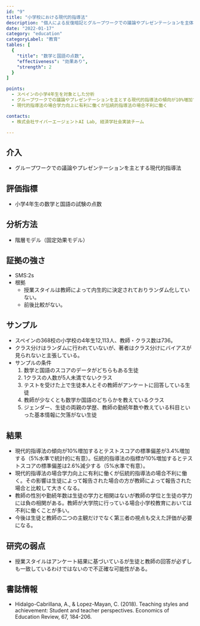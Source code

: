 ```yaml
---
id: "9"
title: "小学校における現代的指導法"
description: "個人による反復暗記とグループワークでの議論やプレゼンテーションを主体とする講義スタイルが成績に及ぼす効果"
date: "2022-01-17"
category: "education"
categoryLabel: "教育"
tables: [
  {
    "title": "数学と国語の点数",
    "effectiveness": "効果あり",
    "strength": 2
  }
]

points:
  - スペインの小学4年生を対象とした分析
  - グループワークでの議論やプレゼンテーションを主とする現代的指導法の傾向が10%増加すると標準偏差が3.4%増加する。暗記主体の伝統的指導法の傾向が10%増加すると標準偏差は2.6%減少する。
  - 現代的指導法の場合学力向上に有利に働くが伝統的指導法の場合不利に働く

contacts:
  - 株式会社サイバーエージェントAI Lab, 経済学社会実装チーム

---
```


## 介入
- グループワークでの議論やプレゼンテーションを主とする現代的指導法

## 評価指標
- 小学4年生の数学と国語の試験の点数

## 分析方法
- 階層モデル（固定効果モデル）

## 証拠の強さ
- SMS:2s
- 根拠
  - 授業スタイルは教師によって内生的に決定されておりランダム化していない。
  - 前後比較がない。

## サンプル
- スペインの368校の小学校の4年生12,113人、教師・クラス数は736。
- クラス分けはランダムに行われていないが、著者はクラス分けにバイアスが見られないと主張している。    
- サンプルの条件
    1. 数学と国語のスコアのデータがどちらもある生徒
    2. 1クラスの人数が5人未満でないクラス
    3. テストを受けた上で生徒本人とその教師がアンケートに回答している生徒
    4. 教師が少なくとも数学か国語のどちらかを教えているクラス
    5. ジェンダー、生徒の両親の学歴、教師の勤続年数や教えている科目といった基本情報に欠落がない生徒

## 結果
- 現代的指導法の傾向が10%増加するとテストスコアの標準偏差が3.4%増加する（5%水準で統計的に有意）。伝統的指導法の指標が10%増加するとテストスコアの標準偏差は2.6%減少する（5%水準で有意）。
- 現代的指導法の場合学力向上に有利に働くが伝統的指導法の場合不利に働く。その影響は生徒によって報告された場合の方が教師によって報告された場合と比較して大きくなる。
- 教師の性別や勤続年数は生徒の学力と相関はないが教師の学位と生徒の学力には負の相関がある。教師が大学院に行っている場合小学校教育においては不利に働くことが多い。
- 今後は生徒と教師の二つの主観だけでなく第三者の視点も交えた評価が必要になる。

## 研究の弱点
- 授業スタイルはアンケート結果に基づいているが生徒と教師の回答が必ずしも一致しているわけではないので不正確な可能性がある。

## 書誌情報
- Hidalgo-Cabrillana, A., & Lopez-Mayan, C. (2018). Teaching styles and achievement: Student and teacher perspectives. Economics of Education Review, 67, 184-206.